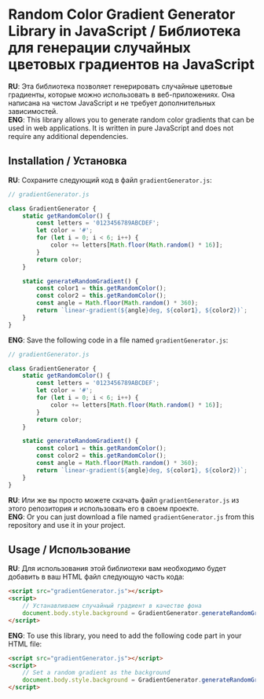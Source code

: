 # Random Color Gradient Generator Library in JavaScript / Библиотека для генерации случайных цветовых градиентов на JavaScript

**RU**: Эта библиотека позволяет генерировать случайные цветовые градиенты, которые можно использовать в веб-приложениях. Она написана на чистом JavaScript и не требует дополнительных зависимостей.  
**ENG**: This library allows you to generate random color gradients that can be used in web applications. It is written in pure JavaScript and does not require any additional dependencies.

## Installation / Установка

**RU**: Сохраните следующий код в файл `gradientGenerator.js`:

```javascript
// gradientGenerator.js

class GradientGenerator {
    static getRandomColor() {
        const letters = '0123456789ABCDEF';
        let color = '#';
        for (let i = 0; i < 6; i++) {
            color += letters[Math.floor(Math.random() * 16)];
        }
        return color;
    }

    static generateRandomGradient() {
        const color1 = this.getRandomColor();
        const color2 = this.getRandomColor();
        const angle = Math.floor(Math.random() * 360);
        return `linear-gradient(${angle}deg, ${color1}, ${color2})`;
    }
}
```

**ENG**: Save the following code in a file named `gradientGenerator.js`:

```javascript
// gradientGenerator.js

class GradientGenerator {
    static getRandomColor() {
        const letters = '0123456789ABCDEF';
        let color = '#';
        for (let i = 0; i < 6; i++) {
            color += letters[Math.floor(Math.random() * 16)];
        }
        return color;
    }

    static generateRandomGradient() {
        const color1 = this.getRandomColor();
        const color2 = this.getRandomColor();
        const angle = Math.floor(Math.random() * 360);
        return `linear-gradient(${angle}deg, ${color1}, ${color2})`;
    }
}
```

**RU**: Или же вы просто можете скачать файл `gradientGenerator.js` из этого репозитория и использовать его в своем проекте.  
**ENG**: Or you can just download a file named `gradientGenerator.js` from this repository and use it in your project.

## Usage / Использование

**RU**: Для использования этой библиотеки вам необходимо будет добавить в ваш HTML файл следующую часть кода:

```html
<script src="gradientGenerator.js"></script>
<script>
    // Устанавливаем случайный градиент в качестве фона
    document.body.style.background = GradientGenerator.generateRandomGradient();
</script>
```

**ENG**: To use this library, you need to add the following code part in your HTML file:

```html
<script src="gradientGenerator.js"></script>
<script>
    // Set a random gradient as the background
    document.body.style.background = GradientGenerator.generateRandomGradient();
</script>
```
